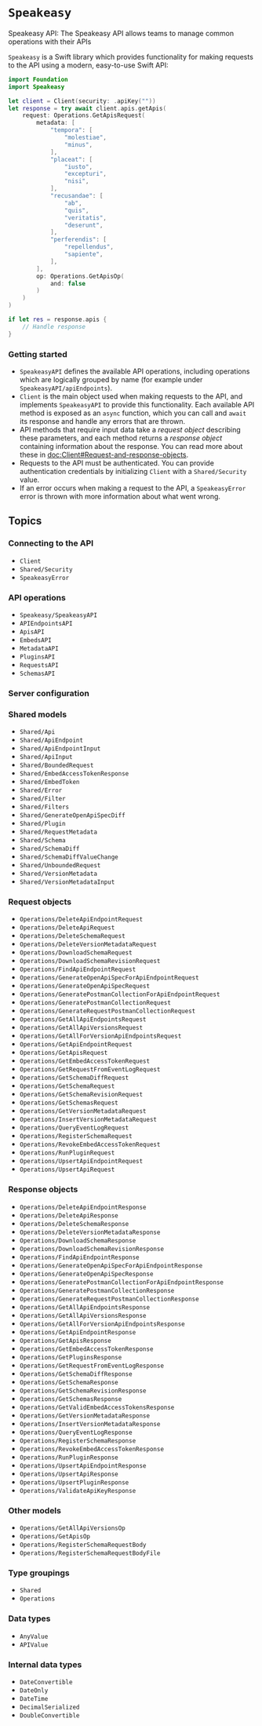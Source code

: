 # ``Speakeasy``

Speakeasy API: The Speakeasy API allows teams to manage common operations with their APIs

`Speakeasy` is a Swift library which provides functionality for making requests to the API using a modern, easy-to-use Swift API:

```swift
import Foundation
import Speakeasy

let client = Client(security: .apiKey(""))
let response = try await client.apis.getApis(
    request: Operations.GetApisRequest(
        metadata: [
            "tempora": [
                "molestiae",
                "minus",
            ], 
            "placeat": [
                "iusto",
                "excepturi",
                "nisi",
            ], 
            "recusandae": [
                "ab",
                "quis",
                "veritatis",
                "deserunt",
            ], 
            "perferendis": [
                "repellendus",
                "sapiente",
            ], 
        ], 
        op: Operations.GetApisOp(
            and: false
        )
    )
)

if let res = response.apis {
    // Handle response
}

```

### Getting started
- ``SpeakeasyAPI`` defines the available API operations, including operations which are logically grouped by name (for example under ``SpeakeasyAPI/apiEndpoints``).
- ``Client`` is the main object used when making requests to the API, and implements ``SpeakeasyAPI`` to provide this functionality.  Each available API method is exposed as an `async` function, which you can call and `await` its response and handle any errors that are thrown.
- API methods that require input data take a *request object* describing these parameters, and each method returns a *response object* containing information about the response. You can read more about these in <doc:Client#Request-and-response-objects>.
- Requests to the API must be authenticated. You can provide authentication credentials by initializing ``Client`` with a ``Shared/Security`` value.
- If an error occurs when making a request to the API, a ``SpeakeasyError`` error is thrown with more information about what went wrong.

## Topics

### Connecting to the API

- ``Client``
- ``Shared/Security``
- ``SpeakeasyError``

### API operations

- ``Speakeasy/SpeakeasyAPI``
- ``APIEndpointsAPI``
- ``ApisAPI``
- ``EmbedsAPI``
- ``MetadataAPI``
- ``PluginsAPI``
- ``RequestsAPI``
- ``SchemasAPI``

### Server configuration

### Shared models
- ``Shared/Api``
- ``Shared/ApiEndpoint``
- ``Shared/ApiEndpointInput``
- ``Shared/ApiInput``
- ``Shared/BoundedRequest``
- ``Shared/EmbedAccessTokenResponse``
- ``Shared/EmbedToken``
- ``Shared/Error``
- ``Shared/Filter``
- ``Shared/Filters``
- ``Shared/GenerateOpenApiSpecDiff``
- ``Shared/Plugin``
- ``Shared/RequestMetadata``
- ``Shared/Schema``
- ``Shared/SchemaDiff``
- ``Shared/SchemaDiffValueChange``
- ``Shared/UnboundedRequest``
- ``Shared/VersionMetadata``
- ``Shared/VersionMetadataInput``

### Request objects
- ``Operations/DeleteApiEndpointRequest``
- ``Operations/DeleteApiRequest``
- ``Operations/DeleteSchemaRequest``
- ``Operations/DeleteVersionMetadataRequest``
- ``Operations/DownloadSchemaRequest``
- ``Operations/DownloadSchemaRevisionRequest``
- ``Operations/FindApiEndpointRequest``
- ``Operations/GenerateOpenApiSpecForApiEndpointRequest``
- ``Operations/GenerateOpenApiSpecRequest``
- ``Operations/GeneratePostmanCollectionForApiEndpointRequest``
- ``Operations/GeneratePostmanCollectionRequest``
- ``Operations/GenerateRequestPostmanCollectionRequest``
- ``Operations/GetAllApiEndpointsRequest``
- ``Operations/GetAllApiVersionsRequest``
- ``Operations/GetAllForVersionApiEndpointsRequest``
- ``Operations/GetApiEndpointRequest``
- ``Operations/GetApisRequest``
- ``Operations/GetEmbedAccessTokenRequest``
- ``Operations/GetRequestFromEventLogRequest``
- ``Operations/GetSchemaDiffRequest``
- ``Operations/GetSchemaRequest``
- ``Operations/GetSchemaRevisionRequest``
- ``Operations/GetSchemasRequest``
- ``Operations/GetVersionMetadataRequest``
- ``Operations/InsertVersionMetadataRequest``
- ``Operations/QueryEventLogRequest``
- ``Operations/RegisterSchemaRequest``
- ``Operations/RevokeEmbedAccessTokenRequest``
- ``Operations/RunPluginRequest``
- ``Operations/UpsertApiEndpointRequest``
- ``Operations/UpsertApiRequest``

### Response objects
- ``Operations/DeleteApiEndpointResponse``
- ``Operations/DeleteApiResponse``
- ``Operations/DeleteSchemaResponse``
- ``Operations/DeleteVersionMetadataResponse``
- ``Operations/DownloadSchemaResponse``
- ``Operations/DownloadSchemaRevisionResponse``
- ``Operations/FindApiEndpointResponse``
- ``Operations/GenerateOpenApiSpecForApiEndpointResponse``
- ``Operations/GenerateOpenApiSpecResponse``
- ``Operations/GeneratePostmanCollectionForApiEndpointResponse``
- ``Operations/GeneratePostmanCollectionResponse``
- ``Operations/GenerateRequestPostmanCollectionResponse``
- ``Operations/GetAllApiEndpointsResponse``
- ``Operations/GetAllApiVersionsResponse``
- ``Operations/GetAllForVersionApiEndpointsResponse``
- ``Operations/GetApiEndpointResponse``
- ``Operations/GetApisResponse``
- ``Operations/GetEmbedAccessTokenResponse``
- ``Operations/GetPluginsResponse``
- ``Operations/GetRequestFromEventLogResponse``
- ``Operations/GetSchemaDiffResponse``
- ``Operations/GetSchemaResponse``
- ``Operations/GetSchemaRevisionResponse``
- ``Operations/GetSchemasResponse``
- ``Operations/GetValidEmbedAccessTokensResponse``
- ``Operations/GetVersionMetadataResponse``
- ``Operations/InsertVersionMetadataResponse``
- ``Operations/QueryEventLogResponse``
- ``Operations/RegisterSchemaResponse``
- ``Operations/RevokeEmbedAccessTokenResponse``
- ``Operations/RunPluginResponse``
- ``Operations/UpsertApiEndpointResponse``
- ``Operations/UpsertApiResponse``
- ``Operations/UpsertPluginResponse``
- ``Operations/ValidateApiKeyResponse``

### Other models
- ``Operations/GetAllApiVersionsOp``
- ``Operations/GetApisOp``
- ``Operations/RegisterSchemaRequestBody``
- ``Operations/RegisterSchemaRequestBodyFile``

### Type groupings
- ``Shared``
- ``Operations``

### Data types

- ``AnyValue``
- ``APIValue``

### Internal data types

- ``DateConvertible``
- ``DateOnly``
- ``DateTime``
- ``DecimalSerialized``
- ``DoubleConvertible``
